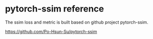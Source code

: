 # pytorch-ssim reference

The ssim loss and metric is built based on github project pytorch-ssim.

https://github.com/Po-Hsun-Su/pytorch-ssim



